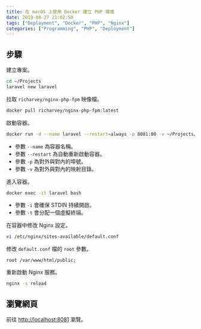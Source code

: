 ```yaml
---
title: 在 macOS 上使用 Docker 建立 PHP 環境
date: 2019-08-27 21:02:50
tags: ["Deployment", "Docker", "PHP", "Nginx"]
categories: ["Programming", "PHP", "Deployment"]
---
```


## 步驟

建立專案。

```bash
cd ~/Projects
laravel new laravel
```

拉取 `richarvey/nginx-php-fpm` 映像檔。

```bash
docker pull richarvey/nginx-php-fpm:latest
```

啟動容器。

```bash
docker run -d --name laravel --restart=always -p 8081:80 -v ~/Projects/laravel:/var/www/html richarvey/nginx-php-fpm
```

- 參數 `--name` 為容器名稱。
- 參數 `--restart` 為自動重新啟動容器。
- 參數 `-p` 為對外與對內的埠號。
- 參數 `-v` 為對外與對內的映射目錄。

進入容器。

```bash
docker exec -it laravel bash
```

- 參數 `-i` 會確保 STDIN 持續開啟。
- 參數 `-t` 會分配一個虛擬終端。

在容器中修改 Nginx 設定。

```bash
vi /etc/nginx/sites-available/default.conf
```

修改 `default.conf` 檔的 `root` 參數。

```env
root /var/www/html/public;
```

重新啟動 Nginx 服務。

```bash
nginx -s reload
```

## 瀏覽網頁

前往 <http://localhost:8081> 瀏覽。
